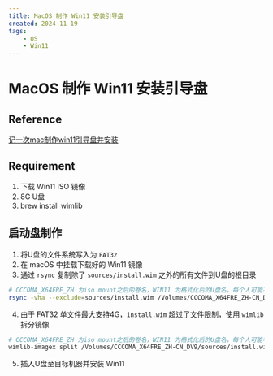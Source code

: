 ```yaml
---
title: MacOS 制作 Win11 安装引导盘
created: 2024-11-19
tags:
    - OS
    - Win11
---
```


# MacOS 制作 Win11 安装引导盘

## Reference

[记一次mac制作win11引导盘并安装](https://juejin.cn/post/7346404753439506482)

## Requirement

1. 下载 Win11 ISO 镜像
2. 8G U盘
3. brew install wimlib 

## 启动盘制作

1. 将U盘的文件系统写入为 `FAT32`
2. 在 macOS 中挂载下载好的 Win11 镜像
3. 通过 `rsync` 复制除了 `sources/install.wim` 之外的所有文件到U盘的根目录

```bash
# CCCOMA_X64FRE_ZH 为iso mount之后的卷名，WIN11 为格式化后的U盘名，每个人可能不一样，可以自己看一下 Volumes 目录下的信息
rsync -vha --exclude=sources/install.wim /Volumes/CCCOMA_X64FRE_ZH-CN_DV9/* /Volumes/WIN11
```

4. 由于 FAT32 单文件最大支持4G，`install.wim` 超过了文件限制，使用 `wimlib` 拆分镜像

```bash
# CCCOMA_X64FRE_ZH 为iso mount之后的卷名，WIN11 为格式化后的U盘名，每个人可能不一样，可以自己看一下 Volumes 目录下的信息，4000 为拆分后最大的文件大小。
wimlib-imagex split /Volumes/CCCOMA_X64FRE_ZH-CN_DV9/sources/install.wim /Volumes/WIN11/sources/install.swm 4000
```

5. 插入U盘至目标机器并安装 Win11